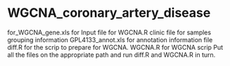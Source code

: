 # WGCNA_coronary_artery_disease
for_WGCNA_gene.xls for Input file for WGCNA.R
clinic file for samples grouping information 
GPL4133_annot.xls for annotation information file
diff.R for the scrip to prepare for WGCNA.
WGCNA.R for WGCNA scrip
Put all the files on the appropriate path and run diff.R and WGCNA.R in turn.
